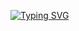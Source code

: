 
[![Typing SVG](https://readme-typing-svg.herokuapp.com?font=Fira+Code&size=24&duration=3999&pause=900&color=FF0073&background=FF007324&multiline=true&width=450&height=60&lines=Another+github+with+code+%3AP)]()
